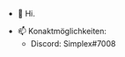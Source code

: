 - 👋 Hi.
<!-- - 👀 I’m interested in ... -->
<!-- - 🌱 I’m currently learning ... -->
<!-- - 💞️ I’m looking to collaborate on ... -->
- 📫 Konaktmöglichkeiten:
  - Discord: Simplex#7008
